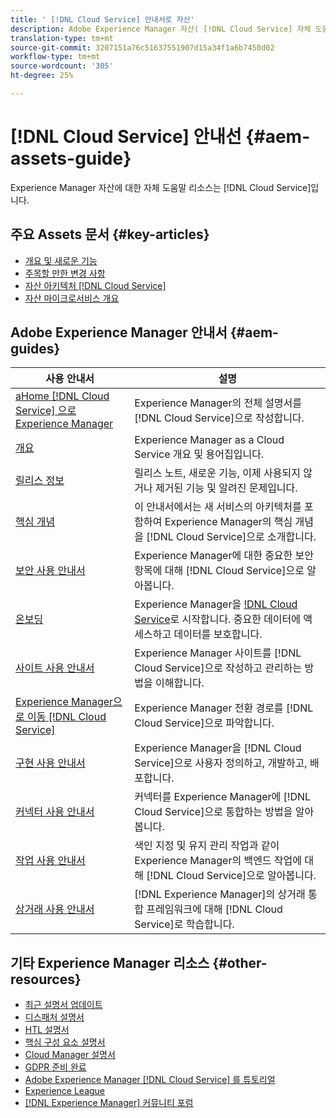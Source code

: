 ```yaml
---
title: ' [!DNL Cloud Service] 안내서로 자산'
description: Adobe Experience Manager 자산( [!DNL Cloud Service] 자체 도움말 리소스 및 설명서 링크)
translation-type: tm+mt
source-git-commit: 3207151a76c51637551907d15a34f1a6b7450d02
workflow-type: tm+mt
source-wordcount: '305'
ht-degree: 25%

---
```



# [!DNL Cloud Service] 안내선 {#aem-assets-guide}

Experience Manager 자산에 대한 자체 도움말 리소스는 [!DNL Cloud Service]입니다.

## 주요 Assets 문서 {#key-articles}

* [개요 및 새로운 기능](overview.md)
* [주목할 만한 변경 사항](/help/assets/assets-cloud-changes.md)
* [자산 아키텍처 [!DNL Cloud Service]](architecture.md)
* [자산 마이크로서비스 개요](/help/assets/asset-microservices-overview.md)

## Adobe Experience Manager 안내서 {#aem-guides}

| 사용 안내서 | 설명 |
|---|---|
| [aHome [!DNL Cloud Service] 으로 Experience Manager](/help/landing/home.md) | Experience Manager의 전체 설명서를 [!DNL Cloud Service]으로 작성합니다. |
| [개요](/help/overview/home.md) | Experience Manager as a Cloud Service 개요 및 용어집입니다. |
| [릴리스 정보](/help/release-notes/home.md) | 릴리스 노트, 새로운 기능, 이제 사용되지 않거나 제거된 기능 및 알려진 문제입니다. |
| [핵심 개념](/help/core-concepts/home.md) | 이 안내서에서는 새 서비스의 아키텍처를 포함하여 Experience Manager의 핵심 개념을 [!DNL Cloud Service]으로 소개합니다. |
| [보안 사용 안내서](/help/security/home.md) | Experience Manager에 대한 중요한 보안 항목에 대해 [!DNL Cloud Service]으로 알아봅니다. |
| [온보딩](/help/onboarding/home.md) | Experience Manager을 [!DNL Cloud Service](으)로 시작합니다. 중요한 데이터에 액세스하고 데이터를 보호합니다. |
| [사이트 사용 안내서](/help/sites-cloud/home.md) | Experience Manager 사이트를 [!DNL Cloud Service]으로 작성하고 관리하는 방법을 이해합니다. |
| [Experience Manager으로 이동 [!DNL Cloud Service]](/help/move-to-cloud-service/home.md) | Experience Manager 전환 경로를 [!DNL Cloud Service]으로 파악합니다. |
| [구현 사용 안내서](/help/implementing/home.md) | Experience Manager을 [!DNL Cloud Service]으로 사용자 정의하고, 개발하고, 배포합니다. |
| [커넥터 사용 안내서](/help/connectors/home.md) | 커넥터를 Experience Manager에 [!DNL Cloud Service]으로 통합하는 방법을 알아봅니다. |
| [작업 사용 안내서](/help/operations/home.md) | 색인 지정 및 유지 관리 작업과 같이 Experience Manager의 백엔드 작업에 대해 [!DNL Cloud Service]으로 알아봅니다. |
| [상거래 사용 안내서](/help/commerce-cloud/home.md) | [!DNL Experience Manager]의 상거래 통합 프레임워크에 대해 [!DNL Cloud Service]로 학습합니다. |

## 기타 Experience Manager 리소스 {#other-resources}

* [최근 설명서 업데이트](https://experienceleague.adobe.com/docs/experience-manager-release-information/aem-release-updates/doc-updates/documentation-updates.html#aem-as-a-cloud-service)
* [디스패처 설명서](/help/implementing/dispatcher/overview.md)
* [HTL 설명서](https://experienceleague.adobe.com/docs/experience-manager-htl/using/overview.html)
* [핵심 구성 요소 설명서](https://experienceleague.adobe.com/docs/experience-manager-core-components/using/introduction.html)
* [Cloud Manager 설명서](https://experienceleague.adobe.com/docs/experience-manager-cloud-manager/using/introduction-to-cloud-manager.html)
* [GDPR 준비 완료](/help/onboarding/data-privacy-and-protection-readiness/aem-readiness.md)
* [Adobe Experience Manager [!DNL Cloud Service] 를 튜토리얼](https://experienceleague.adobe.com/docs/experience-manager-learn/cloud-service/overview.html)
* [Experience League](https://experienceleague.adobe.com/?promoid=K42KVXHD&amp;mv=other#recommended/solutions/experience-manager)
* [[!DNL Experience Manager] 커뮤니티 포럼](https://experienceleaguecommunities.adobe.com/t5/adobe-experience-manager/ct-p/adobe-experience-manager-community)
